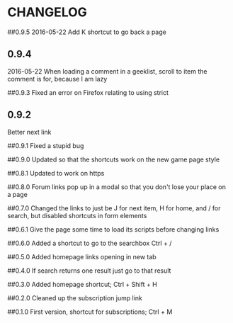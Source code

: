 # CHANGELOG

##0.9.5
2016-05-22
Add K shortcut to go back a page

## 0.9.4
2016-05-22
When loading a comment in a geeklist, scroll to item the comment is for, because I am lazy 

##0.9.3
Fixed an error on Firefox relating to using strict

## 0.9.2
Better next link

##0.9.1
Fixed a stupid bug

##0.9.0
Updated so that the shortcuts work on the new game page style

##0.8.1
Updated to work on https

##0.8.0
Forum links pop up in a modal so that you don't lose your place on a page

##0.7.0
Changed the links to just be J for next item, H for home, and / for search, but disabled shortcuts in form elements

##0.6.1
Give the page some time to load its scripts before changing links

##0.6.0
Added a shortcut to go to the searchbox Ctrl + /

##0.5.0
Added homepage links opening in new tab

##0.4.0
If search returns one result just go to that result

##0.3.0
Added homepage shortcut; Ctrl + Shift + H

##0.2.0
Cleaned up the subscription jump link

##0.1.0
First version, shortcut for subscriptions; Ctrl + M